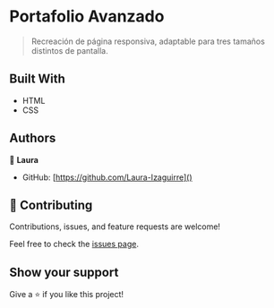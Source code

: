 # Portafolio Avanzado
> Recreación de página responsiva, adaptable para tres tamaños distintos de pantalla. 

## Built With

- HTML
- CSS


## Authors

👤 **Laura**

- GitHub: [https://github.com/Laura-Izaguirre]()

## 🤝 Contributing

Contributions, issues, and feature requests are welcome!

Feel free to check the [issues page](../../issues/).

## Show your support

Give a ⭐️ if you like this project!
